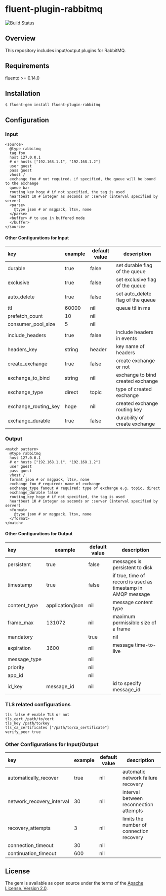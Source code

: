 # fluent-plugin-rabbitmq

[![Build Status](https://travis-ci.org/nttcom/fluent-plugin-rabbitmq.svg?branch=master)](https://travis-ci.org/nttcom/fluent-plugin-rabbitmq)

## Overview

This repository includes input/output plugins for RabbitMQ.

## Requirements

fluentd >= 0.14.0

## Installation

    $ fluent-gem install fluent-plugin-rabbitmq

## Configuration

### Input

```
<source>
  @type rabbitmq
  tag foo
  host 127.0.0.1
  # or hosts ["192.168.1.1", "192.168.1.2"]
  user guest
  pass guest
  vhost /
  exchange foo # not required. if specified, the queue will be bound to the exchange
  queue bar
  routing_key hoge # if not specified, the tag is used
  heartbeat 10 # integer as seconds or :server (interval specified by server)
  <parse>
    @type json # or msgpack, ltsv, none
  </parse>
  <buffer> # to use in buffered mode
  </buffer>
</source>
```

#### Other Configurations for Input

|key|example|default value|description|
|:--|---|---|---|
|durable|true|false|set durable flag of the queue|
|exclusive|true|false|set exclusive flag of the queue|
|auto_delete|true|false|set auto_delete flag of the queue|
|ttl|60000|nil|queue ttl in ms|
|prefetch_count|10|nil||
|consumer_pool_size|5|nil||
|include_headers|true|false|include headers in events|
|headers_key|string|header|key name of headers|
|create_exchange|true|false|create exchange or not|
|exchange_to_bind|string|nil|exchange to bind created exchange|
|exchange_type|direct|topic|type of created exchange|
|exchange_routing_key|hoge|nil|created exchange routing key|
|exchange_durable|true|false|durability of create exchange|

### Output

```
<match pattern>
  @type rabbitmq
  host 127.0.0.1
  # or hosts ["192.168.1.1", "192.168.1.2"]
  user guest
  pass guest
  vhost /
  format json # or msgpack, ltsv, none
  exchange foo # required: name of exchange
  exchange_type fanout # required: type of exchange e.g. topic, direct
  exchange_durable false
  routing_key hoge # if not specified, the tag is used
  heartbeat 10 # integer as seconds or :server (interval specified by server)
  <format>
    @type json # or msgpack, ltsv, none
  </format>
</match>
```

#### Other Configurations for Output

|key|example|default value|description|
|:--|---|---|---|
|persistent|true|false|messages is persistent to disk|
|timestamp|true|false|if true, time of record is used as timestamp in AMQP message|
|content_type|application/json|nil|message content type|
|frame_max|131072|nil|maximum permissible size of a frame|
|mandatory||true|nil||
|expiration|3600|nil|message time-to-live|
|message_type||nil||
|priority||nil||
|app_id||nil||
|id_key|message_id|nil|id to specify message_id|

### TLS related configurations

```
tls false # enable TLS or not
tls_cert /path/to/cert
tls_key /path/to/key
tls_ca_certificates ["/path/to/ca_certificate"]
verify_peer true
```

### Other Configurations for Input/Output

|key|example|default value|description|
|:--|---|---|---|
|automatically_recover|true|nil|automatic network failure recovery|
|network_recovery_interval|30|nil|interval between reconnection attempts|
|recovery_attempts|3|nil|limits the number of connection recovery|
|connection_timeout|30|nil||
|continuation_timeout|600|nil||

## License

The gem is available as open source under the terms of the [Apache License, Version 2.0](https://www.apache.org/licenses/LICENSE-2.0.txt).

